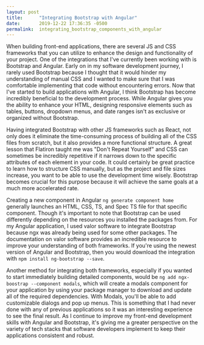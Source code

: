 ```yaml
---
layout: post
title:      "Integrating Bootstrap with Angular"
date:       2019-12-22 17:36:35 -0500
permalink:  integrating_bootstrap_components_with_angular
---
```


When building front-end applications, there are several JS and CSS frameworks that you can utilize to enhance the design and functionality of your project. One of the integrations that I've currently been working with is Bootstrap and Angular. Early on in my software development journey, I rarely used Bootstrap because I thought that it would hinder my understanding of manual CSS and I wanted to make sure that I was comfortable implementing that code without encountering errors. Now that I've started to build applications with Angular, I think Bootstrap has become incredibly beneficial to the development process. While Angular gives you the ability to enhance your HTML, designing responsive elements such as tables, buttons, dropdown menus, and date ranges isn't as exclusive or organized without Bootstrap. 

Having integrated Bootstrap with other JS frameworks such as React, not only does it eliminate the time-consuming process of building all of the CSS files from scratch, but it also provides a more functional structure. A great lesson that Flatiron taught me was "Don't Repeat Yourself" and CSS can sometimes be incredibly repetitive if it narrows down to the specific attributes of each element in your code. It could certainly be great practice to learn how to structure CSS manually, but as the project and file sizes increase, you want to be able to use the development time wisely. Bootstrap becomes crucial for this purpose because it will achieve the same goals at a much more accelerated rate.

Creating a new component in Angular `ng generate component home` generally launches an HTML, CSS, TS, and Spec TS file for that specific component. Though it's important to note that Bootstrap can be used differently depending on the resources you installed the packages from. For my Angular application, I used valor software to integrate Bootstrap because ngx was already being used for some other packages. The documentation on valor software provides an incredible resource to improve your understanding of both frameworks. If you're using the newest version of Angular and Bootstrap, then you would download the integration with `npm install ng-bootstrap --save`. 

Another method for integrating both frameworks, especially if you wanted to start immediately building detailed components, would be `ng add ngx-boostrap --component modals`, which will create a modals component for your application by using your package manager to download and update all of the required dependencies. With Modals, you'll be able to add customizable dialogs and pop up menus. This is something that I had never done with any of previous applications so it was an interesting experience to see the final result. As I continue to improve my front-end development skills with Angular and Bootstrap, it's giving me a greater perspective on the variety of tech stacks that software developers implement to keep their applications consistent and robust.
